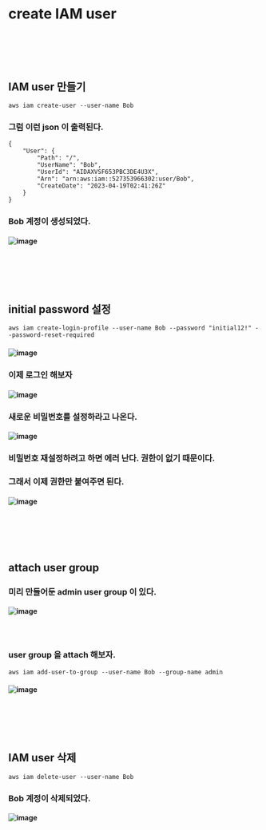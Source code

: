 # create IAM user
### <br/><br/><br/>

## IAM user 만들기
```
aws iam create-user --user-name Bob
```
### 그럼 이런 json 이 출력된다.
```
{
    "User": {
        "Path": "/",
        "UserName": "Bob",
        "UserId": "AIDAXVSF653PBC3DE4U3X",
        "Arn": "arn:aws:iam::527353966302:user/Bob",
        "CreateDate": "2023-04-19T02:41:26Z"
    }
}
```
### Bob 계정이 생성되었다.
#### ![image](https://user-images.githubusercontent.com/62974484/232953033-f8df3afc-8017-4f73-ad35-b446a8b15aeb.png)
### <br/><br/><br/>

## initial password 설정
```
aws iam create-login-profile --user-name Bob --password "initial12!" --password-reset-required
```
#### ![image](https://user-images.githubusercontent.com/62974484/232953649-9187d1f5-7e43-426e-b7cc-1ff9123160c1.png)
### 이제 로그인 해보자
#### ![image](https://user-images.githubusercontent.com/62974484/232953757-ac721230-0a26-4174-bd11-f62c0cce2b06.png)
### 새로운 비밀번호를 설정하라고 나온다.
#### ![image](https://user-images.githubusercontent.com/62974484/232953772-7ea2c26d-6203-440d-8ea7-d7ee351dfcfc.png)
### 비밀번호 재설정하려고 하면 에러 난다. 권한이 없기 때문이다.
### 그래서 이제 권한만 붙여주면 된다.
#### ![image](https://user-images.githubusercontent.com/62974484/232953986-365a32c6-e1b0-466f-a3cf-18e841f6e4f4.png)
### <br/><br/><br/>

## attach user group
### 미리 만들어둔 admin user group 이 있다.
#### ![image](https://user-images.githubusercontent.com/62974484/232964378-d12a85b1-67ef-42ff-81ef-d7be28873eb1.png)
### <br/>
### user group 을 attach 해보자.
```
aws iam add-user-to-group --user-name Bob --group-name admin
```
#### ![image](https://user-images.githubusercontent.com/62974484/232964333-4ccd2f24-1c9d-4944-91ba-6b8113f2b004.png)
### <br/><br/><br/>

## IAM user 삭제
```
aws iam delete-user --user-name Bob
```
### Bob 계정이 삭제되었다.
#### ![image](https://user-images.githubusercontent.com/62974484/232953160-78b5b634-7ae3-4a43-b680-d665549ce268.png)


